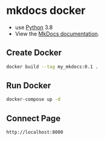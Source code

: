 # mkdocs docker

- use [Python](https://hub.docker.com/_/python) 3.8
- View the [MkDocs documentation](http://mkdocs.org).

## Create Docker

~~~ bash
docker build --tag my_mkdocs:0.1 .
~~~

## Run Docker

~~~ bash
docker-compose up -d
~~~

## Connect Page

~~~ URL
http://localhost:8000
~~~
